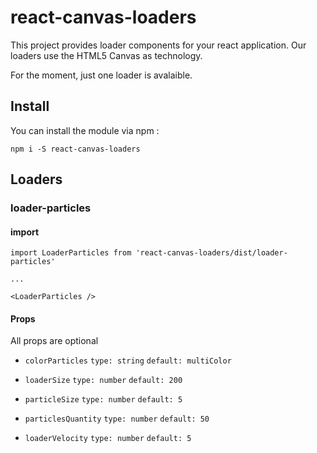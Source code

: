 # react-canvas-loaders


This project provides loader components for your react application.
Our loaders use the HTML5 Canvas as technology.

For the moment, just one loader is avalaible.



## Install

You can install the module via npm :

`npm i -S react-canvas-loaders`


## Loaders


### loader-particles

#### import

```
import LoaderParticles from 'react-canvas-loaders/dist/loader-particles'

...

<LoaderParticles />
```

#### Props

All props are optional

- `colorParticles`
`type: string`
`default: multiColor`

- `loaderSize`
`type: number`
`default: 200`

- `particleSize`
`type: number`
`default: 5`

- `particlesQuantity`
`type: number`
`default: 50`

- `loaderVelocity`
`type: number`
`default: 5`

